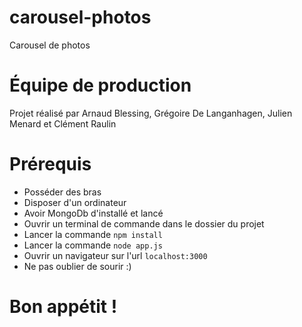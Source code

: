 # carousel-photos
 Carousel de photos

# Équipe de production
Projet réalisé par Arnaud Blessing, Grégoire De Langanhagen, Julien Menard et Clément Raulin

# Prérequis
- Posséder des bras
- Disposer d'un ordinateur
- Avoir MongoDb d'installé et lancé
- Ouvrir un terminal de commande dans le dossier du projet
- Lancer la commande `npm install`
- Lancer la commande `node app.js`
- Ouvrir un navigateur sur l'url `localhost:3000`
- Ne pas oublier de sourir :)

# Bon appétit !